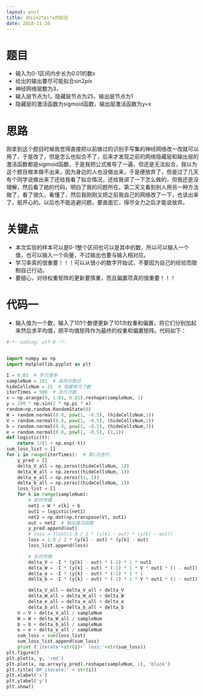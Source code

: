 ```yaml
---
layout: post
title: 对sin2*pi*x的拟合
date: 2018-11-26
---
```

# 题目
- 输入为0-1区间内步长为0.01的数x
- 给出的输出要尽可能拟合sin2*pi*x
- 神经网络层数为3，
- 输入层节点为1，隐藏层节点为25，输出层节点为1
- 隐藏层的激活函数为sigmoid函数，输出层激活函数为y=x
# 思路
刚拿到这个题目时候我觉得直接把以前做过的识别手写集的神经网络改一改就可以用了，于是改了，但是怎么也拟合不了，后来才发现之前的网络隐藏层和输出层的激活函数都是sigmoid函数，于是我把公式推导了一遍，但还是无法拟合，我以为这个题目根本做不出来，因为身边的人也没做出来，于是便放弃了，但是过了几天有个同学说做出来了还给我看了拟合情况，还给我讲了一下怎么做的，但我还是没理解，然后看了她的代码，明白了我的问题所在。第二天又看到别人用另一种方法做了，看了很久，看懂了，然后我刚刚又把之前我自己的网络改了一下，也该出来了，挺开心的。以后也不能逃避问题，要直面它，得尽全力之后才能说放弃。
# 关键点
- 本次实验的样本可以是0-1整个区间也可以是其中的数，所以可以输入一个值，也可以输入一个向量，不过输出也要与输入相对应。
- 学习率真的很重要！！！可以从很小的数字开始试，不要因为自己的经验而限制自己行动。
- 要细心，对待权重矩阵的更新要慎重，而且偏置项真的很重要！！！
# 代码一
- 输入值为一个数，输入了101个数便更新了101次权重和偏置，将它们分别加起来然后求平均值，把平均值矩阵作为最终的权重和偏置矩阵。代码如下：
``` Python
#-*- coding: utf-8 -*-


import numpy as np
import matplotlib.pyplot as plt

I = 0.03  # 学习速率
sampleNum = 101  # 采样点数目
hideCellsNum = 25  # 隐藏单元个数
iterTimes = 500  # 迭代次数
x = np.arange(0, 1.01, 0.01).reshape(sampleNum, 1)
y = 200 * np.sin(2 * np.pi * x)
random=np.random.RandomState(0)
W = random.normal(0.0, pow(1, -0.5), (hideCellsNum,1))
V = random.normal(0.0, pow(1, -0.5), (hideCellsNum,1))
b = random.normal(0.0, pow(1, -0.5), (hideCellsNum,1))
e = random.normal(0.0, pow(1, -0.5), (1,1))
def logistic(t):
    return 1/(1 + np.exp(-t))
sum_loss_list = []
for i in range(iterTimes):  # 第i次迭代
    y_pred = []
    delta_V_all = np.zeros((hideCellsNum, 1))
    delta_W_all = np.zeros((hideCellsNum, 1))
    delta_e_all = np.zeros((1, 1))
    delta_b_all = np.zeros((hideCellsNum, 1))
    loss_list = []
    for k in range(sampleNum):
        # 前向传播
        net1 = W * x[k] + b
        out1 = logistic(net1)
        net2 = np.dot(np.transpose(V), out1)
        out = net2  # 输出激活函数
        y_pred.append(out)
        # loss = float(1.0 / 2 * (y[k] - out) * (y[k] - out))
        loss = 1.0 / 2 * (y[k] - out) * (y[k] - out)
        loss_list.append(loss)

        # 反向传播
        delta_V = -I * (y[k] - out) * (-1) * 1 * out1
        delta_W = -I * (y[k] - out) * (-1) * 1 * V * out1 * (1 - out1) * x[k]
        delta_e = -I * (y[k] - out) * (-1) * 1 * 1
        delta_b = -I * (y[k] - out) * (-1) * 1 * V * out1 * (1 - out1) * 1

        delta_V_all = delta_V_all + delta_V
        delta_W_all = delta_W_all + delta_W
        delta_e_all = delta_e_all + delta_e
        delta_b_all = delta_b_all + delta_b
    V = V + delta_V_all / sampleNum
    W = W + delta_W_all / sampleNum
    b = b + delta_b_all / sampleNum
    e = e + delta_e_all / sampleNum
    sum_loss = sum(loss_list)
    sum_loss_list.append(sum_loss)
    print ('iterate'+str(i)+' loss:'+str(sum_loss))
plt.figure()
plt.plot(x, y, 'red')
plt.plot(x, np.array(y_pred).reshape(sampleNum, 1), 'black')
plt.title('BP_iterate:' + str(i))
plt.xlabel('x')
plt.ylabel('y')
plt.show()
```

